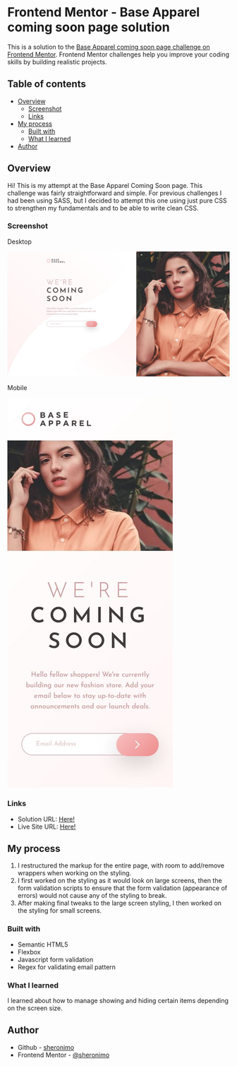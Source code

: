 # Frontend Mentor - Base Apparel coming soon page solution

This is a solution to the [Base Apparel coming soon page challenge on Frontend Mentor](https://www.frontendmentor.io/challenges/base-apparel-coming-soon-page-5d46b47f8db8a7063f9331a0). Frontend Mentor challenges help you improve your coding skills by building realistic projects.

## Table of contents

- [Overview](#overview)
  - [Screenshot](#screenshot)
  - [Links](#links)
- [My process](#my-process)
  - [Built with](#built-with)
  - [What I learned](#what-i-learned)
- [Author](#author)

## Overview

Hi! This is my attempt at the Base Apparel Coming Soon page. This challenge was fairly straightforward and simple. For previous challenges I had been using SASS, but I decided to attempt this one using just pure CSS to strengthen my fundamentals and to be able to write clean CSS.

### Screenshot

Desktop

![](./screenshots/screenshot_desktop.jpg)

Mobile

![](./screenshots/screenshot_mobile.jpg)

### Links

- Solution URL: [Here!](https://github.com/sheronimo/frontendmentor-baseapparel)
- Live Site URL: [Here!](https://sheronimo.github.io/frontendmentor-baseapparel/)

## My process

1. I restructured the markup for the entire page, with room to add/remove wrappers when working on the styling.
2. I first worked on the styling as it would look on large screens, then the form validation scripts to ensure that the form validation (appearance of errors) would not cause any of the styling to break.
3. After making final tweaks to the large screen styling, I then worked on the styling for small screens.

### Built with

- Semantic HTML5
- Flexbox
- Javascript form validation
- Regex for validating email pattern

### What I learned

I learned about how to manage showing and hiding certain items depending on the screen size.

## Author

- Github - [sheronimo](https://github.com/sheronimo)
- Frontend Mentor - [@sheronimo](https://www.frontendmentor.io/profile/sheronimo)
